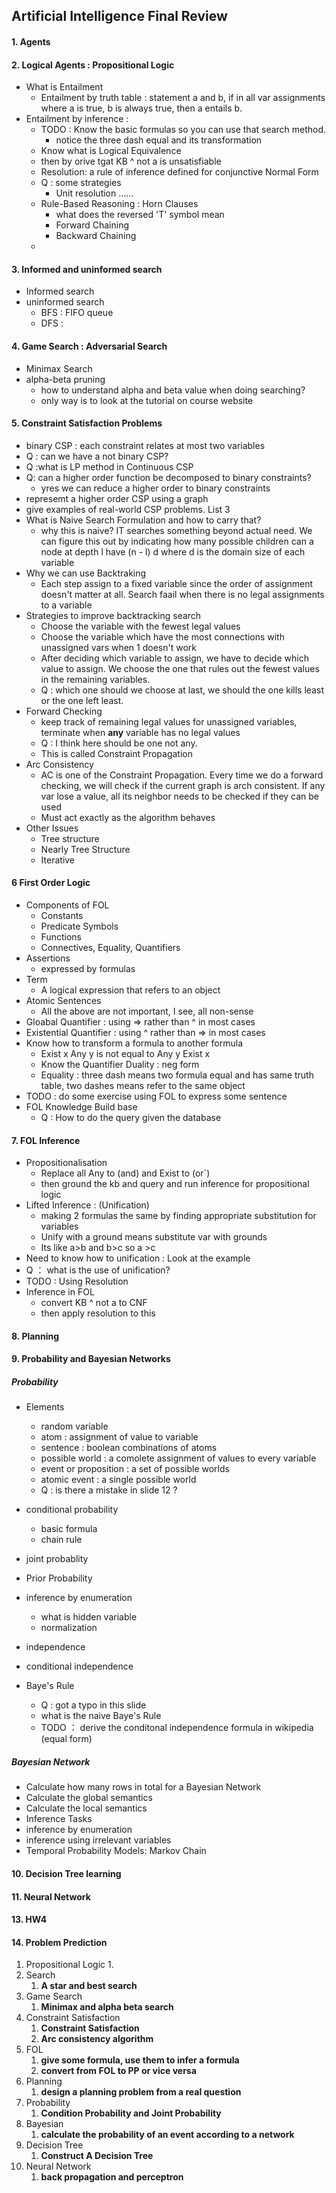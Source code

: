 

## Artificial Intelligence Final Review

#### 1. Agents

#### 2. Logical Agents : Propositional Logic

- What is Entailment
  - Entailment by truth table : statement a and b, if in all var assignments where a is true,  b is always true, then a entails b.
- Entailment by inference : 
  - TODO : Know the basic formulas so you can use that search method.
    - notice the three dash equal and its transformation
  - Know what is Logical Equivalence
  - then by orive tgat KB ^ not a is unsatisfiable
  - Resolution: a rule of inference defined for conjunctive Normal Form 
  - Q : some strategies
    - Unit resolution ......
  - Rule-Based Reasoning : Horn Clauses
    - what does the reversed 'T' symbol mean
    - Forward Chaining
    - Backward Chaining
  - 

#### 3. Informed and uninformed search

- Informed search
- uninformed search
  - BFS : FIFO queue
  - DFS : 

#### 4. Game Search : Adversarial Search

- Minimax Search
- alpha-beta pruning
  - how to understand alpha and beta value when doing searching?
  - only way is to look at the tutorial on course website

#### 5. Constraint Satisfaction Problems

- binary CSP  : each constraint  relates at most two variables
- Q : can we have a not binary CSP?
- Q :what is LP method in Continuous CSP
- Q: can a higher order function be decomposed to binary constraints?
  - yres we can reduce a higher order to binary constraints
- represemt a higher order CSP using a graph
- give examples of real-world CSP problems. List 3
- What is Naive Search Formulation and how to carry that?
  - why this is naive? IT searches something beyond actual need. We can figure this out by indicating how many possible children can a node at depth l have (n - l) d where d is the domain size of each variable
- Why we can use Backtraking
  - Each step assign to a fixed variable since the order of assignment doesn't matter at all. Search faail when there is no legal assignments to a variable
- Strategies to improve backtracking search
  - Choose the variable with the fewest legal values
  - Choose the variable which have the most connections with unassigned vars when 1 doesn't work
  - After deciding which variable to assign, we have to decide which value to assign. We choose the one that rules out the fewest values in the remaining variables.
  - Q : which one should we choose at last, we should the one kills least or the one left least.
- Forward Checking
  -  keep track of remaining legal values for  unassigned variables, terminate when **any** variable has no legal values
  - Q :  I think here should be one not any.
  - This is called Constraint Propagation
- Arc Consistency 
  - AC is one of the Constraint Propagation. Every time we do a forward checking, we will check if the current graph is arch consistent. If any var lose a value, all its neighbor needs to be checked if they can be used
  - Must act exactly as the algorithm behaves
- Other Issues
  - Tree structure
  - Nearly Tree Structure
  - Iterative

#### 6  First Order Logic 

- Components of FOL
  - Constants 
  - Predicate Symbols
  - Functions
  - Connectives, Equality, Quantifiers
- Assertions
  - expressed by formulas
- Term 
  - A logical expression that refers to an object
- Atomic Sentences
  - All the above  are not important, I see, all non-sense
- Gloabal Quantifier : using => rather than ^ in most cases
- Existential Quantifier : using ^ rather than => in most cases
- Know how to transform a formula to another formula
  - Exist x Any y is not equal to Any y Exist x
  - Know the Quantifier Duality : neg form
  - Equality : three dash means two formula equal and has same truth table, two dashes means refer to the same object
- TODO : do some exercise using FOL to express some sentence
- FOL  Knowledge Build base
  - Q : How to do the query given the database

#### 7. FOL Inference

- Propositionalisation
  - Replace all Any to (and) and Exist to (or`)
  - then ground the kb and query and run inference for propositional logic
- Lifted Inference : (Unification)
  - making 2 formulas the same by finding appropriate substitution for variables
  - Unify with a ground  means substitute var with grounds
  - Its like a>b and b>c so a >c
- Need to know how to unification : Look at the example
- Q ： what is the use of unification?
- TODO : Using Resolution
- Inference in FOL
  - convert KB ^ not a to CNF
  - then apply resolution to this

####  8. Planning

#### 9. Probability and  Bayesian Networks

##### Probability

- Elements
  - random variable
  - atom : assignment of value to variable
  - sentence : boolean combinations of atoms
  - possible world : a comolete assignment of values to every variable
  - event or proposition : a set of possible worlds
  - atomic event : a single possible world
  - Q : is there  a mistake in slide 12 ? 

- conditional probability
  - basic formula
  - chain rule
- joint probablity
- Prior Probability
- inference by enumeration
  - what is hidden variable
  - normalization
- independence
- conditional independence
- Baye's Rule
  - Q : got a typo in this slide
  - what is the naive Baye's Rule
  - TODO ： derive the conditonal independence formula in wikipedia (equal form)

##### Bayesian Network

- Calculate how many rows in total for a Bayesian Network
- Calculate the global semantics
- Calculate the local semantics
- Inference Tasks
- inference by enumeration
- inference using irrelevant variables
- Temporal Probability Models: Markov Chain

#### 10. Decision Tree learning

#### 11. Neural Network

#### 13. HW4

#### 14. Problem Prediction



1. Propositional Logic
   1. 
2. Search
   1. **A star and best search**
3. Game Search
   1. **Minimax and alpha beta search**
4. Constraint Satisfaction
   1. **Constraint Satisfaction**
   2. **Arc consistency algorithm**
5. FOL
   1. **give some formula, use them to infer a formula**
   2. **convert from FOL to PP or vice versa**
6. Planning
   1. **design a planning problem from a real question**
7. Probability
   1. **Condition Probability and Joint Probability**
8. Bayesian
   1. **calculate the probability of an event according to a network**
9. Decision Tree
   1. **Construct A Decision Tree**
10. Neural Network
    1. **back propagation and perceptron**





